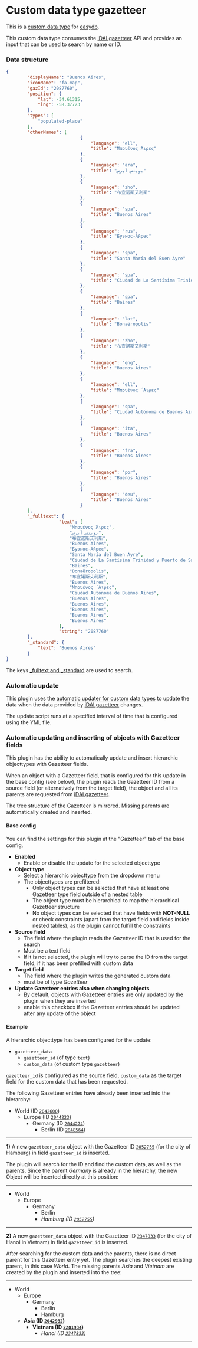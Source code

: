 # Custom data type gazetteer

This is a [custom data type](https://docs.easydb.de/en/technical/plugins/customdatatype/) for [easydb](https://docs.easydb.de/en/).

This custom data type consumes the [iDAI.gazetteer](https://gazetteer.dainst.org) API and provides an input that can be used to search by name or ID.

### Data structure
```json
{
        "displayName": "Buenos Aires",
        "iconName": "fa-map",
        "gazId": "2087760",
        "position": {
            "lat": -34.61315,
            "lng": -58.37723
        },
        "types": [
            "populated-place"
        ],
        "otherNames": [
                            {
                                "language": "ell",
                                "title": "Μπουένος Άιρες"
                            },
                            {
                                "language": "ara",
                                "title": "بوينس آيرس"
                            },
                            {
                                "language": "zho",
                                "title": "布宜诺斯艾利斯"
                            },
                            {
                                "language": "spa",
                                "title": "Buenos Aires"
                            },
                            {
                                "language": "rus",
                                "title": "Буэнос-Айрес"
                            },
                            {
                                "language": "spa",
                                "title": "Santa María del Buen Ayre"
                            },
                            {
                                "language": "spa",
                                "title": "Ciudad de La Santísima Trinidad y Puerto de Santa María del Buen Ayre"
                            },
                            {
                                "language": "spa",
                                "title": "Baires"
                            },
                            {
                                "language": "lat",
                                "title": "Bonaëropolis"
                            },
                            {
                                "language": "zho",
                                "title": "布宜諾斯艾利斯"
                            },
                            {
                                "language": "eng",
                                "title": "Buenos Aires"
                            },
                            {
                                "language": "ell",
                                "title": "Μπουένος ΄Aιρες"
                            },
                            {
                                "language": "spa",
                                "title": "Ciudad Autónoma de Buenos Aires"
                            },
                            {
                                "language": "ita",
                                "title": "Buenos Aires"
                            },
                            {
                                "language": "fra",
                                "title": "Buenos Aires"
                            },
                            {
                                "language": "por",
                                "title": "Buenos Aires"
                            },
                            {
                                "language": "deu",
                                "title": "Buenos Aires"
                            }
        ],
        "_fulltext": {
                    "text": [
                        "Μπουένος Άιρες",
                        "بوينس آيرس",
                        "布宜诺斯艾利斯",
                        "Buenos Aires",
                        "Буэнос-Айрес",
                        "Santa María del Buen Ayre",
                        "Ciudad de La Santísima Trinidad y Puerto de Santa María del Buen Ayre",
                        "Baires",
                        "Bonaëropolis",
                        "布宜諾斯艾利斯",
                        "Buenos Aires",
                        "Μπουένος ΄Aιρες",
                        "Ciudad Autónoma de Buenos Aires",
                        "Buenos Aires",
                        "Buenos Aires",
                        "Buenos Aires",
                        "Buenos Aires",
                        "Buenos Aires"
                    ],
                    "string": "2087760"
        },
        "_standard": {
            "text": "Buenos Aires"
        }
}
```

The keys [_fulltext and _standard](https://docs.easydb.de/en/technical/plugins/customdatatype/#general-keys) are used to search.

### Automatic update

This plugin uses the [automatic updater for custom data types](https://docs.easydb.de/en/technical/plugins/customdatatype/customdatatype_updater/) to update the data when the data provided by [iDAI.gazetteer](https://gazetteer.dainst.org) changes.

The update script runs at a specified interval of time that is configured using the YML file.

### Automatic updating and inserting of objects with Gazetteer fields

This plugin has the ability to automatically update and insert hierarchic objecttypes with Gazetteer fields.

When an object with a Gazetteer field, that is configured for this update in the base config (see below), the plugin reads the Gazetteer ID from a source field (or alternatively from the target field), the object and all its parents are requested from [iDAI.gazetteer](https://gazetteer.dainst.org).

The tree structure of the Gazetteer is mirrored. Missing parents are automatically created and inserted.

#### Base config

You can find the settings for this plugin at the "Gazetteer" tab of the base config.

* **Enabled**
    * Enable or disable the update for the selected objecttype
* **Object type**
    * Select a hierarchic objecttype from the dropdown menu
    * The objecttypes are prefiltered:
        * Only object types can be selected that have at least one Gazetteer type field outside of a nested table
        * The object type must be hierarchical to map the hierarchical Gazetteer structure
        * No object types can be selected that have fields with **NOT-NULL** or check constraints (apart from the target field and fields inside nested tables), as the plugin cannot fulfill the constraints
* **Source field**
    * The field where the plugin reads the Gazetteer ID that is used for the search
    * Must be a text field
    * If it is not selected, the plugin will try to parse the ID from the target field, if it has been prefilled with custom data
* **Target field**
    * The field where the plugin writes the generated custom data
    * must be of type *Gazetteer*
* **Update Gazetteer entries also when changing objects**
    * By default, objects with Gazetteer entries are only updated by the plugin when they are inserted
    * enable this checkbox if the Gazetteer entries should be updated after any update of the object

#### Example

A hierarchic objecttype has been configured for the update:

* `gazetteer_data`
    * `gazetteer_id` (of type `text`)
    * `custom_data` (of custom type `gazetteer`)

`gazetteer_id` is configured as the source field, `custom_data` as the target field for the custom data that has been requested.

The following Gazetteer entries have already been inserted into the hierarchy:

* World (ID [`2042600`](https://gazetteer.dainst.org/place/2042600))
    * Europe (ID [`2044223`](https://gazetteer.dainst.org/place/2044223))
        * Germany (ID [`2044274`](https://gazetteer.dainst.org/place/2044274))
            * Berlin (ID [`2048564`](https://gazetteer.dainst.org/place/2048564))

----

**1)** A new `gazetteer_data` object with the Gazetteer ID [`2052755`](https://gazetteer.dainst.org/place/2052755) (for the city of Hamburg) in field `gazetteer_id` is inserted.

The plugin will search for the ID and find the custom data, as well as the parents. Since the parent *Germany* is already in the hierarchy, the new Object will be inserted directly at this position:

----

* World
    * Europe
        * Germany
            * Berlin
            * *Hamburg (ID [`2052755`](https://gazetteer.dainst.org/place/2052755))*

----

**2)** A new `gazetteer_data` object with the Gazetteer ID [`2347833`](https://gazetteer.dainst.org/place/2347833) (for the city of Hanoi in Vietnam) in field `gazetteer_id` is inserted.

After searching for the custom data and the parents, there is no direct parent for this Gazetteer entry yet. The plugin searches the deepest existing parent, in this case *World*. The missing parents *Asia* and *Vietnam* are created by the plugin and inserted into the tree:

----

* World
    * Europe
        * Germany
            * Berlin
            * Hamburg
    * **Asia (ID [`2042932`](https://gazetteer.dainst.org/place/2042932))**
        * **Vietnam (ID [`2281934`](https://gazetteer.dainst.org/place/2281934))**
            * *Hanoi (ID [`2347833`](https://gazetteer.dainst.org/place/2347833))*
----
